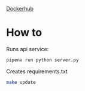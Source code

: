 [Dockerhub](https://hub.docker.com/r/heiss/port_cdstar)

# How to

Runs api service:

```bash
pipenv run python server.py
```

Creates requirements.txt

```bash
make update
```
